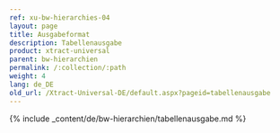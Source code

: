```yaml
---
ref: xu-bw-hierarchies-04
layout: page
title: Ausgabeformat
description: Tabellenausgabe
product: xtract-universal
parent: bw-hierarchien
permalink: /:collection/:path
weight: 4
lang: de_DE
old_url: /Xtract-Universal-DE/default.aspx?pageid=tabellenausgabe
---
```


{% include _content/de/bw-hierarchien/tabellenausgabe.md %}

